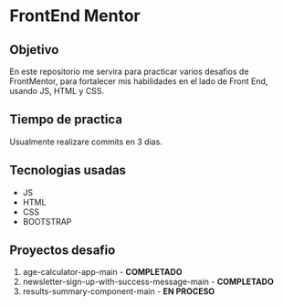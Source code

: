 # FrontEnd Mentor
## Objetivo
En este repositorio me servira para practicar varios desafios de FrontMentor, para fortalecer mis habilidades en el lado de Front End, usando JS, HTML y CSS.
## Tiempo de practica
Usualmente realizare commits en 3 dias.
## Tecnologias usadas
- JS
- HTML
- CSS
- BOOTSTRAP
## Proyectos desafio
1. age-calculator-app-main - **COMPLETADO**
2. newsletter-sign-up-with-success-message-main - **COMPLETADO**
3. results-summary-component-main - **EN PROCESO**
##
